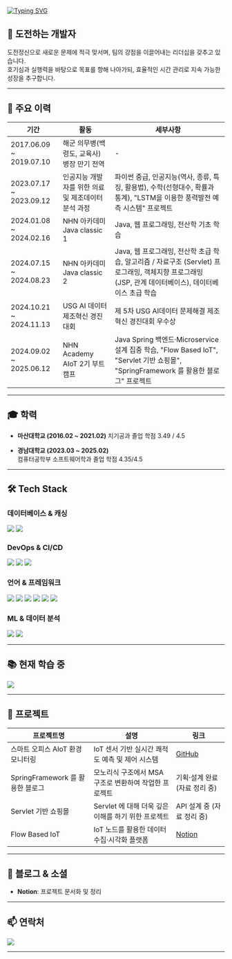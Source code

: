 [![Typing SVG](https://readme-typing-svg.demolab.com/?lines=Hi+there!;Welcome+to+oculusK’s+GitHub+profile!&font=Fira+Code&pause=1000)](https://git.io/typing-svg)


## 🚀 도전하는 개발자

도전정신으로 새로운 문제에 적극 맞서며, 팀의 강점을 이끌어내는 리더십을 갖추고 있습니다.  
호기심과 실행력을 바탕으로 목표를 향해 나아가되, 효율적인 시간 관리로 지속 가능한 성장을 추구합니다.

---

## 📅 주요 이력

| 기간                     | 활동                                                      | 세부사항                                                       |
|-------------------------|---------------------------------------------------------|--------------------------------------------------------------|
| 2017.06.09 ~ 2019.07.10 | 해군 의무병(백령도, 교육사) 병장 만기 전역                           | -                                                            |
| 2023.07.17 ~ 2023.09.12 | 인공지능 개발자를 위한 의료 및 제조데이터 분석 과정  | 파이썬 중급, 인공지능(역사, 종류, 특징, 활용법), 수학(선형대수, 확률과 통계), "LSTM을 이용한 풍력발전 예측 시스템" 프로젝트       |
| 2024.01.08 ~ 2024.02.16 | NHN 아카데미 Java classic 1  | Java, 웹 프로그래밍, 전산학 기초 학습      |
| 2024.07.15 ~ 2024.08.23 | NHN 아카데미 Java classic 2  | Java, 웹 프로그래밍, 전산학 초급 학습, 알고리즘 / 자료구조 (Servlet) 프로그래밍, 객체지향 프로그래밍 (JSP, 관계 데이터베이스), 데이터베이스 초급 학습      |
| 2024.10.21 ~ 2024.11.13       | USG AI 데이터 제조혁신 경진대회           | 제 5차 USG AI데이터 문제해결 제조혁신 경진대회 우수상             |
| 2024.09.02 ~ 2025.06.12          | NHN Academy AIoT 2기 부트캠프      | Java Spring 백엔드·Microservice 설계 집중 학습, "Flow Based IoT", "Servlet 기반 쇼핑몰", "SpringFramework 를 활용한 블로그" 프로젝트      |

---

## 🎓 학력

- **마산대학교 (2016.02 ~ 2021.02)**
  치기공과 졸업
  학점 3.49 / 4.5

- **경남대학교 (2023.03 ~ 2025.02)**  
  컴퓨터공학부 소프트웨어학과 졸업
  학점 4.35/4.5

---

## 🛠 Tech Stack

### 데이터베이스 & 캐싱

<p align="left">
  <img src="https://img.shields.io/badge/MySQL-4479A1?style=for-the-badge&logo=mysql&logoColor=white" />
  <img src="https://img.shields.io/badge/InfluxDB-148d9d?style=for-the-badge&logo=influxdb&logoColor=white" />
</p>

### DevOps & CI/CD

<p align="left">
  <img src="https://img.shields.io/badge/Docker-2496ED?style=for-the-badge&logo=docker&logoColor=white" />
  <img src="https://img.shields.io/badge/GitHub%20Actions-2088FF?style=for-the-badge&logo=githubactions&logoColor=white" />
  <img src="https://img.shields.io/badge/Maven-007D9C?style=for-the-badge&logo=apachemaven&logoColor=white" />
</p>

### 언어 & 프레임워크

<p align="left">
  <img src="https://img.shields.io/badge/Java-ED8B00?style=for-the-badge&logo=openjdk&logoColor=white" />
  <img src="https://img.shields.io/badge/Python-3776AB?style=for-the-badge&logo=python&logoColor=white" />
  <img src="https://img.shields.io/badge/HTML5-E34F26?style=for-the-badge&logo=html5&logoColor=white" />
  <img src="https://img.shields.io/badge/JavaScript-323330?style=for-the-badge&logo=javascript&logoColor=F7DF1E" />
  <img src="https://img.shields.io/badge/Spring-6DB33F?style=for-the-badge&logo=spring&logoColor=white" />
  <img src="https://img.shields.io/badge/Spring%20Boot-F2F4F9?style=for-the-badge&logo=spring-boot&logoColor=black" />
</p>

### ML & 데이터 분석

<p align="left">
  <img src="https://img.shields.io/badge/TensorFlow-FF6F00?style=for-the-badge&logo=tensorflow&logoColor=white" />
  <img src="https://img.shields.io/badge/Keras-D00000?style=for-the-badge&logo=keras&logoColor=white" />
</p>

---

## 📚 현재 학습 중

<p align="left">
  <img src="https://img.shields.io/badge/Spring-6DB33F?style=for-the-badge&logo=spring&logoColor=white" />
</p>

---

## 🚀 프로젝트

| 프로젝트명                         | 설명                                           | 링크                                                                 |
|---------------------------------|---------------------------------------------|--------------------------------------------------------------------|
| 스마트 오피스 AIoT 환경 모니터링   | IoT 센서 기반 실시간 쾌적도 예측 및 제어 시스템    | [GitHub](https://github.com/Pangyo-Coffee-Legends)                  |
| SpringFramework 를 활용한 블로그               | 모노리식 구조에서 MSA 구조로 변환하여 작업한 프로젝트                 | 기획·설계 완료 (자료 정리 중)                                          |
| Servlet 기반 쇼핑몰        | Servlet 에 대해 더욱 깊은 이해를 하기 위한 프로젝트   | API 설계 중 (자료 정리 중)                                          |
| Flow Based IoT                     | IoT 노드를 활용한 데이터 수집·시각화 플랫폼         | [Notion](https://diamond-isthmus-453.notion.site/NHN-Academy-Team16-1577f597e5ad8055bd1dd5f7aa992a13?source=copy_link) |

---

## 📝 블로그 & 소셜

- **Notion**: 프로젝트 문서화 및 정리  

---

## 📫 연락처

<p align="left">
  <a href="mailto:kay5990@naver.com">
    <img src="https://img.shields.io/badge/Gmail-D14836?style=for-the-badge&logo=gmail&logoColor=white" />
  </a>
</p>

---
